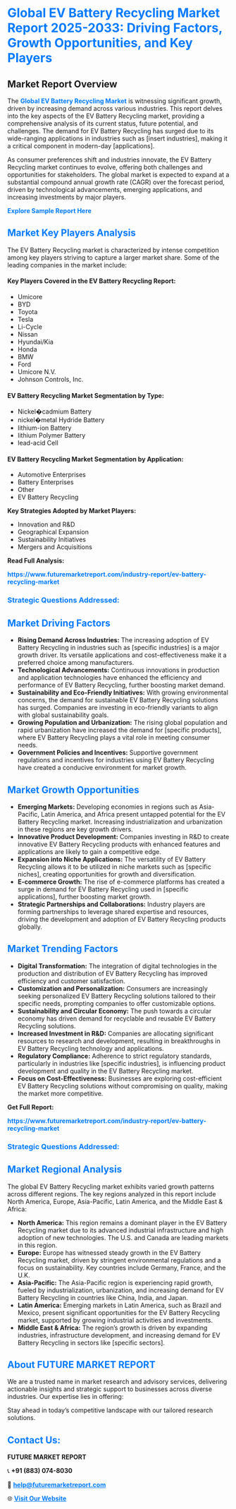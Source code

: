 <h1 style="color: #007BFF;">Global EV Battery Recycling Market Report 2025-2033: Driving Factors, Growth Opportunities, and Key Players</h1>

<section id="overview">
<h2>Market Report Overview</h2>
<p>The <a href="https://www.futuremarketreport.com/industry-report/ev-battery-recycling-market" style="color: #007BFF; text-decoration: none;"><strong>Global EV Battery Recycling Market</strong></a> is witnessing significant growth, driven by increasing demand across various industries. This report delves into the key aspects of the EV Battery Recycling market, providing a comprehensive analysis of its current status, future potential, and challenges. The demand for EV Battery Recycling has surged due to its wide-ranging applications in industries such as [insert industries], making it a critical component in modern-day [applications].</p>
<p>As consumer preferences shift and industries innovate, the EV Battery Recycling market continues to evolve, offering both challenges and opportunities for stakeholders. The global market is expected to expand at a substantial compound annual growth rate (CAGR) over the forecast period, driven by technological advancements, emerging applications, and increasing investments by major players.</p>
</section>

<section id="overview">
<p><a href="https://www.futuremarketreport.com/request-sample/reportId=126490" style="color: #007BFF; text-decoration: none;"><strong>Explore Sample Report Here</strong></a></p>
</section>

<section id="key-players">
<h2 style="color: #007BFF;">Market Key Players Analysis</h2>
<p>The EV Battery Recycling market is characterized by intense competition among key players striving to capture a larger market share. Some of the leading companies in the market include:</p>
<h4>Key Players Covered in the EV Battery Recycling Report:</h4>
<ul><li>Umicore</li><li>BYD</li><li>Toyota</li><li>Tesla</li><li>Li-Cycle</li><li>Nissan</li><li>Hyundai/Kia</li><li>Honda</li><li>BMW</li><li>Ford</li><li>Umicore N.V.</li><li>Johnson Controls, Inc.</li></ul>
<h4>EV Battery Recycling Market Segmentation by Type:</h4>
<ul><li>Nickel�cadmium Battery</li><li>nickel�metal Hydride Battery</li><li>lithium-ion Battery</li><li>lithium Polymer Battery</li><li>lead-acid Cell</li></ul>

<h4>EV Battery Recycling Market Segmentation by Application:</h4>
<ul><li>Automotive Enterprises</li><li>Battery Enterprises</li><li>Other</li><li>EV Battery Recycling</li></ul>
<p><strong>Key Strategies Adopted by Market Players:</strong></p>
<ul>
<li>Innovation and R&D</li>
<li>Geographical Expansion</li>
<li>Sustainability Initiatives</li>
<li>Mergers and Acquisitions</li>
</ul>
</section>

<section>
<p><strong>Read Full Analysis: </strong></p><a href="https://www.futuremarketreport.com/industry-report/ev-battery-recycling-market" style="color: #007BFF; text-decoration: none;"><strong>https://www.futuremarketreport.com/industry-report/ev-battery-recycling-market</strong></a>
<h3 style="color: #007BFF;">Strategic Questions Addressed:</h3>
</section>

<section id="driving-factors">
<h2 style="color: #007BFF;">Market Driving Factors</h2>
<ul>
<li><strong>Rising Demand Across Industries:</strong> The increasing adoption of EV Battery Recycling in industries such as [specific industries] is a major growth driver. Its versatile applications and cost-effectiveness make it a preferred choice among manufacturers.</li>
<li><strong>Technological Advancements:</strong> Continuous innovations in production and application technologies have enhanced the efficiency and performance of EV Battery Recycling, further boosting market demand.</li>
<li><strong>Sustainability and Eco-Friendly Initiatives:</strong> With growing environmental concerns, the demand for sustainable EV Battery Recycling solutions has surged. Companies are investing in eco-friendly variants to align with global sustainability goals.</li>
<li><strong>Growing Population and Urbanization:</strong> The rising global population and rapid urbanization have increased the demand for [specific products], where EV Battery Recycling plays a vital role in meeting consumer needs.</li>
<li><strong>Government Policies and Incentives:</strong> Supportive government regulations and incentives for industries using EV Battery Recycling have created a conducive environment for market growth.</li>
</ul>
</section>

<section id="growth-opportunities">
<h2 style="color: #007BFF;">Market Growth Opportunities</h2>
<ul>
<li><strong>Emerging Markets:</strong> Developing economies in regions such as Asia-Pacific, Latin America, and Africa present untapped potential for the EV Battery Recycling market. Increasing industrialization and urbanization in these regions are key growth drivers.</li>
<li><strong>Innovative Product Development:</strong> Companies investing in R&D to create innovative EV Battery Recycling products with enhanced features and applications are likely to gain a competitive edge.</li>
<li><strong>Expansion into Niche Applications:</strong> The versatility of EV Battery Recycling allows it to be utilized in niche markets such as [specific niches], creating opportunities for growth and diversification.</li>
<li><strong>E-commerce Growth:</strong> The rise of e-commerce platforms has created a surge in demand for EV Battery Recycling used in [specific applications], further boosting market growth.</li>
<li><strong>Strategic Partnerships and Collaborations:</strong> Industry players are forming partnerships to leverage shared expertise and resources, driving the development and adoption of EV Battery Recycling products globally.</li>
</ul>
</section>

<section id="trending-factors">
<h2 style="color: #007BFF;">Market Trending Factors</h2>
<ul>
<li><strong>Digital Transformation:</strong> The integration of digital technologies in the production and distribution of EV Battery Recycling has improved efficiency and customer satisfaction.</li>
<li><strong>Customization and Personalization:</strong> Consumers are increasingly seeking personalized EV Battery Recycling solutions tailored to their specific needs, prompting companies to offer customizable options.</li>
<li><strong>Sustainability and Circular Economy:</strong> The push towards a circular economy has driven demand for recyclable and reusable EV Battery Recycling solutions.</li>
<li><strong>Increased Investment in R&D:</strong> Companies are allocating significant resources to research and development, resulting in breakthroughs in EV Battery Recycling technology and applications.</li>
<li><strong>Regulatory Compliance:</strong> Adherence to strict regulatory standards, particularly in industries like [specific industries], is influencing product development and quality in the EV Battery Recycling market.</li>
<li><strong>Focus on Cost-Effectiveness:</strong> Businesses are exploring cost-efficient EV Battery Recycling solutions without compromising on quality, making the market more competitive.</li>
</ul>
</section>

<section>
<p><strong>Get Full Report: </strong></p><a href="https://www.futuremarketreport.com/industry-report/ev-battery-recycling-market" style="color: #007BFF; text-decoration: none;"><strong>https://www.futuremarketreport.com/industry-report/ev-battery-recycling-market</strong></a>
<h3 style="color: #007BFF;">Strategic Questions Addressed:</h3>
</section>


<section id="regional-analysis">
<h2 style="color: #007BFF;">Market Regional Analysis</h2>
<p>The global EV Battery Recycling market exhibits varied growth patterns across different regions. The key regions analyzed in this report include North America, Europe, Asia-Pacific, Latin America, and the Middle East & Africa:</p>
<ul>
<li><strong>North America:</strong> This region remains a dominant player in the EV Battery Recycling market due to its advanced industrial infrastructure and high adoption of new technologies. The U.S. and Canada are leading markets in this region.</li>
<li><strong>Europe:</strong> Europe has witnessed steady growth in the EV Battery Recycling market, driven by stringent environmental regulations and a focus on sustainability. Key countries include Germany, France, and the U.K.</li>
<li><strong>Asia-Pacific:</strong> The Asia-Pacific region is experiencing rapid growth, fueled by industrialization, urbanization, and increasing demand for EV Battery Recycling in countries like China, India, and Japan.</li>
<li><strong>Latin America:</strong> Emerging markets in Latin America, such as Brazil and Mexico, present significant opportunities for the EV Battery Recycling market, supported by growing industrial activities and investments.</li>
<li><strong>Middle East & Africa:</strong> The region’s growth is driven by expanding industries, infrastructure development, and increasing demand for EV Battery Recycling in sectors like [specific sectors].</li>
</ul>
</section>

<footer>
<h2 style="color: #007BFF;">About FUTURE MARKET REPORT</h2>
<p>We are a trusted name in market research and advisory services, delivering actionable insights and strategic support to businesses across diverse industries. Our expertise lies in offering:</p>

<p>Stay ahead in today’s competitive landscape with our tailored research solutions.</p>

<h2 style="color: #007BFF;">Contact Us:</h2>
<p><strong>FUTURE MARKET REPORT</strong></p>
<p>📞 <strong>+91 (883) 074-8030</strong></p>
<p>📧 <strong><a href="mailto:help@futuremarketreport.com" style="color: #007BFF;">help@futuremarketreport.com</a></strong></p>
<p>🌐 <strong><a href="https://www.futuremarketreport.com/" style="color: #007BFF;">Visit Our Website</a></strong></p>
</footer>
